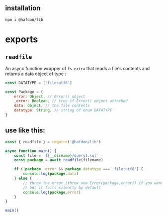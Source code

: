 ## installation

`npm i @hafdon/lib`

# exports

## `readfile`

An async function wrapper of `fs-extra` that reads a file's contents and returns a data object of type :

```javascript
const DATATYPE = ['file:utf8']

const Package = {
    error: Object, // Error() object
    _error: Boolean, // true if Error() object attached
    data: Object, // the file contents
    datatype: String, // string of enum DATATYPE
}
```

## use like this:

```javascript
const { readfile } = require('@hafdon/lib')

async function main() {
    const file = `${__dirname}/query1.sql`
    const package = await readfile(filename)

    if (!package._error && package.datatype === 'file:utf8') {
        console.log(package.data)
    } else {
        // throw the error (throw new Error(package.error)) if you want to
        // but it fails silently by default
        console.log(package.error)
    }
}

main()
```
